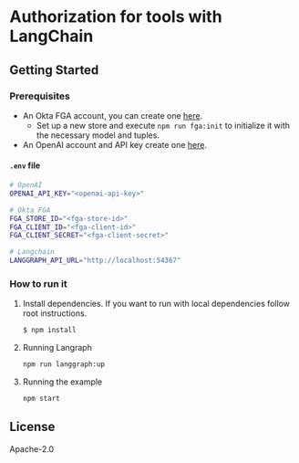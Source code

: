 # Authorization for tools with LangChain

## Getting Started

### Prerequisites

- An Okta FGA account, you can create one [here](https://dashboard.fga.dev).
  - Set up a new store and execute `npm run fga:init` to initialize it with the necessary model and tuples.
- An OpenAI account and API key create one [here](https://platform.openai.com).

#### `.env` file

```sh
# OpenAI
OPENAI_API_KEY="<openai-api-key>"

# Okta FGA
FGA_STORE_ID="<fga-store-id>"
FGA_CLIENT_ID="<fga-client-id>"
FGA_CLIENT_SECRET="<fga-client-secret>"

# Langchain
LANGGRAPH_API_URL="http://localhost:54367"
```

### How to run it

1. Install dependencies. If you want to run with local dependencies follow root instructions.

   ```sh
   $ npm install
   ```

2. Running Langraph

   ```sh
   npm run langgraph:up
   ```

3. Running the example
   ```sh
   npm start
   ```

## License

Apache-2.0
